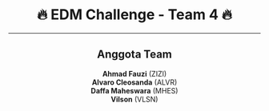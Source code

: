 <div align="center">

# 🔥 EDM Challenge - Team 4 🔥
---

## Anggota Team
**Ahmad Fauzi** (ZIZI)<br>
**Alvaro Cleosanda** (ALVR)<br>
**Daffa Maheswara** (MHES)<br>
**Vilson** (VLSN)

</div>
